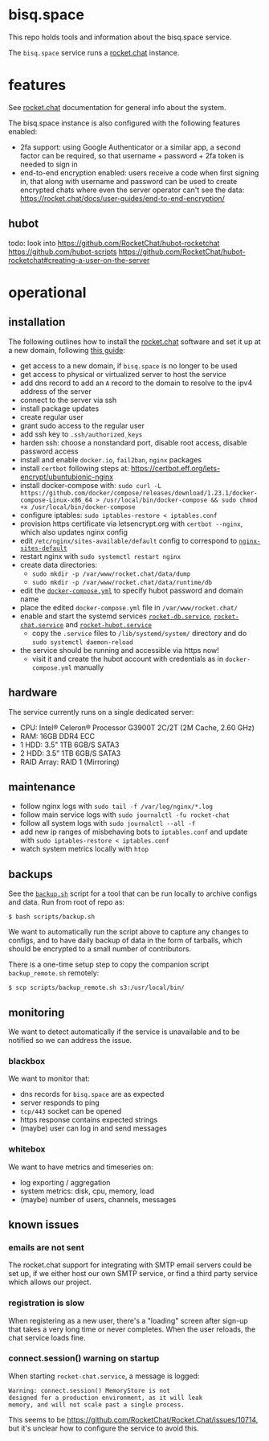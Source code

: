 # bisq.space

This repo holds tools and information about the bisq.space service.

The `bisq.space` service runs a [rocket.chat](https://rocket.chat) instance.

# features

See [rocket.chat](https://rocket.chat) documentation for general info about the
system.

The bisq.space instance is also configured with the following features enabled:

- 2fa support: using Google Authenticator or a similar app, a second factor can be required,
  so that username + password + 2fa token is needed to sign in
- end-to-end encryption enabled: users receive a code when first signing in, that along with username and password can be used
  to create encrypted chats where even the server operator can't see the data: https://rocket.chat/docs/user-guides/end-to-end-encryption/

## hubot

todo: look into https://github.com/RocketChat/hubot-rocketchat
https://github.com/hubot-scripts
https://github.com/RocketChat/hubot-rocketchat#creating-a-user-on-the-server

# operational

## installation

The following outlines how to install the [rocket.chat](https://rocket.chat) software
and set it up at a new domain, following [this guide](https://rocket.chat/docs/installation/docker-containers/):

- get access to a new domain, if `bisq.space` is no longer to be used
- get access to physical or virtualized server to host the service
- add dns record to add an `A` record to the domain to resolve to the ipv4 address of the server
- connect to the server via ssh
- install package updates
- create regular user
- grant sudo access to the regular user
- add ssh key to `.ssh/authorized_keys`
- harden ssh: choose a nonstandard port, disable root access, disable password access
- install and enable `docker.io`, `fail2ban`, `nginx` packages
- install `certbot` following steps at: https://certbot.eff.org/lets-encrypt/ubuntubionic-nginx
- install docker-compose with: `sudo curl -L https://github.com/docker/compose/releases/download/1.23.1/docker-compose-Linux-x86_64 > /usr/local/bin/docker-compose && sudo chmod +x /usr/local/bin/docker-compose`
- configure iptables: `sudo iptables-restore < iptables.conf`
- provision https certificate via letsencrypt.org with `certbot --nginx`, which also updates nginx config
- edit `/etc/nginx/sites-available/default` config to correspond to [`nginx-sites-default`](conf/nginx-sites-default)
- restart nginx with `sudo systemctl restart nginx`
- create data directories:
  - `sudo mkdir -p /var/www/rocket.chat/data/dump`
  - `sudo mkdir -p /var/www/rocket.chat/data/runtime/db`
- edit the [`docker-compose.yml`](conf/docker-compose.yml) to specify hubot password and domain name
- place the edited `docker-compose.yml` file in `/var/www/rocket.chat/`
- enable and start the systemd services [`rocket-db.service`](conf/rocket-db.service), [`rocket-chat.service`](conf/rocket-chat.service) and [`rocket-hubot.service`](conf/rocket-hubot.service)
  - copy the `.service` files to `/lib/systemd/system/` directory and do `sudo systemctl daemon-reload`
- the service should be running and accessible via https now!
  - visit it and create the hubot account with credentials as in `docker-compose.yml` manually

## hardware

The service currently runs on a single dedicated server:

- CPU: Intel® Celeron® Processor G3900T 2C/2T (2M Cache, 2.60 GHz)
- RAM: 16GB DDR4 ECC
- 1 HDD: 3.5" 1TB 6GB/S SATA3
- 2 HDD: 3.5" 1TB 6GB/S SATA3
- RAID Array: RAID 1 (Mirroring)

## maintenance

- follow nginx logs with `sudo tail -f /var/log/nginx/*.log`
- follow main service logs with `sudo journalctl -fu rocket-chat`
- follow all system logs with `sudo journalctl --all -f`
- add new ip ranges of misbehaving bots to `iptables.conf` and update with `sudo iptables-restore < iptables.conf`
- watch system metrics locally with `htop`

## backups

See the [`backup.sh`](scripts/backup.sh) script for a tool that can be run locally to archive configs
and data. Run from root of repo as:

```
$ bash scripts/backup.sh
```

We want to automatically run the script above to capture any changes to configs, and to have daily backup
of data in the form of tarballs, which should be encrypted to a small number of contributors.

There is a one-time setup step to copy the companion script `backup_remote.sh` remotely:

```
$ scp scripts/backup_remote.sh s3:/usr/local/bin/
```

## monitoring

We want to detect automatically if the service is unavailable and to be notified so we can
address the issue.

### blackbox

We want to monitor that:

- dns records for `bisq.space` are as expected
- server responds to ping
- `tcp/443` socket can be opened
- https response contains expected strings
- (maybe) user can log in and send messages

### whitebox

We want to have metrics and timeseries on:

- log exporting / aggregation
- system metrics: disk, cpu, memory, load
- (maybe) number of users, channels, messages

## known issues

### emails are not sent

The rocket.chat support for integrating with SMTP email servers could be set up,
if we either host our own SMTP service, or find a third party service which allows
our project.

### registration is slow

When registering as a new user, there's a "loading" screen after sign-up that takes
a very long time or never completes. When the user reloads, the chat service loads fine.

### connect.session() warning on startup

When starting `rocket-chat.service`, a message is logged:

```
Warning: connect.session() MemoryStore is not
designed for a production environment, as it will leak
memory, and will not scale past a single process.
```

This seems to be https://github.com/RocketChat/Rocket.Chat/issues/10714, but it's
unclear how to configure the service to avoid this.
